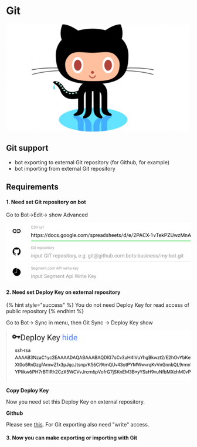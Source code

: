# Git

![](../.gitbook/assets/image%20%2817%29.png)

## Git support

* bot exporting to external Git repository \(for Github, for example\)
* bot importing from external Git repository

## Requirements

#### 1. Need set Git repository on bot

Go to Bot-&gt;Edit-&gt; show Advanced 

![](../.gitbook/assets/image%20%289%29.png)

#### 2. Need set Deploy Key on external repository

{% hint style="success" %}
You do not need Deploy Key for read access of public repository 
{% endhint %}

Go to Bot-&gt; Sync in menu, then Git Sync -&gt; Deploy Key show

![](../.gitbook/assets/image%20%2837%29.png)

**Copy Deploy Key**

Now you need set this Deploy Key on external repository.

**Github**

Please see [this](https://developer.github.com/v3/guides/managing-deploy-keys/#deploy-keys). For Git exporting also need "write" access.

#### 3. Now you can make exporting or importing with Git

